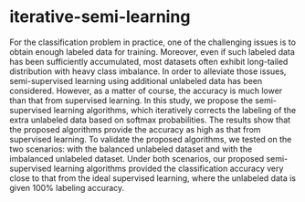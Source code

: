 # iterative-semi-learning

For the classification problem in practice, one of the challenging issues is to obtain enough labeled data for training. Moreover, even if such labeled data has been sufficiently accumulated, most datasets often exhibit long-tailed distribution with heavy class imbalance. In order to alleviate those issues, semi-supervised learning using additional unlabeled data has been considered. However, as a matter of course, the accuracy is much lower than that from supervised learning. In this study, we propose  the semi-supervised learning algorithms, which iteratively corrects the labeling of the extra unlabeled data based on softmax probabilities. The results show that the proposed algorithms provide the accuracy as high as that from supervised learning. To validate the proposed algorithms, we tested on the two scenarios: with the balanced unlabeled dataset and with the imbalanced unlabeled dataset. Under both scenarios, our proposed semi-supervised learning algorithms provided the classification accuracy very close to that from the ideal supervised learning, where the unlabeled data is given 100% labeling accuracy.

